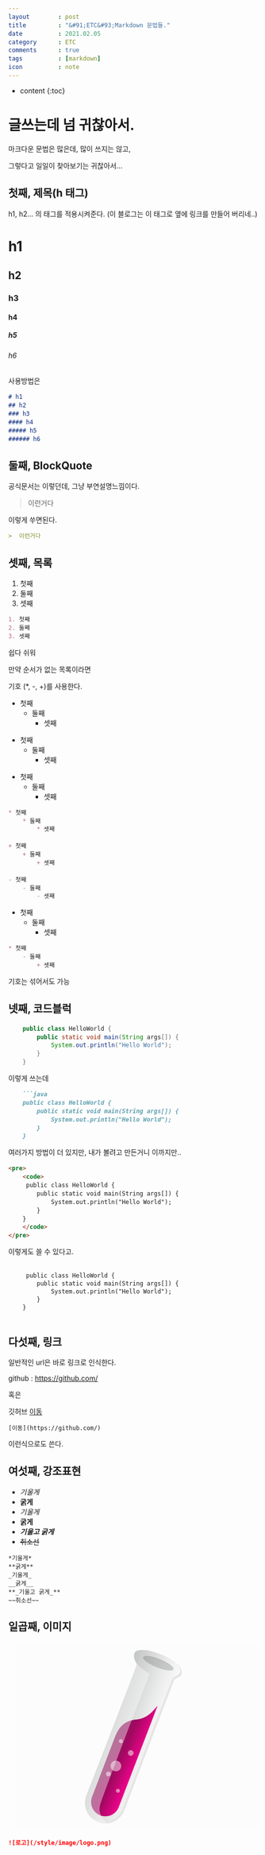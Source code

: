 ```yaml
---
layout        : post
title         : "&#91;ETC&#93;Markdown 문법들."
date          : 2021.02.05
category      : ETC
comments      : true
tags          : [markdown]
icon          : note
---
```


* content
{:toc}

# 글쓰는데 넘 귀찮아서.

마크다운 문법은 많은데, 많이 쓰지는 않고,

그렇다고 일일이 찾아보기는 귀찮아서...


## 첫째, 제목(h 태그)

h1, h2... 의 태그를 적용시켜준다.
(이 블로그는 이 태그로 옆에 링크를 만들어 버리네..)

# h1
## h2
### h3
#### h4
##### h5
###### h6

사용방법은

```markdown
# h1
## h2
### h3
#### h4
##### h5
###### h6
```

## 둘째, BlockQuote

공식문서는 이렇던데, 그냥 부연설명느낌이다.

> 이런거다

이렇게 쑤면된다.

```markdown
>  이런거다
```


## 셋째, 목록

1. 첫째
2. 둘째
3. 셋째

```markdown
1. 첫째
2. 둘째
3. 셋째
```

쉽다 쉬워

만약 순서가 없는 목록이라면

기호 (*, -, +)를 사용한다.

* 첫째
    * 둘째
        * 셋째

+ 첫째
    + 둘째
        + 셋째

- 첫째
    - 둘째
        - 셋째


```markdown
* 첫째
    * 둘째
        * 셋째

+ 첫째
    + 둘째
        + 셋째

- 첫째
    - 둘째
        - 셋째
```

* 첫째
    - 둘째
        + 셋째

```markdown
* 첫째
    - 둘째
        + 셋째
```

기호는 섞어서도 가능


## 넷째, 코드블럭

```java
    public class HelloWorld {
        public static void main(String args[]) {
            System.out.println("Hello World");
        }
    }
```

이렇게 쓰는데

```markdown
    ```java
    public class HelloWorld {
        public static void main(String args[]) {
            System.out.println("Hello World");
        }
    }
```

여러가지 방법이 더 있지만, 내가 볼려고 만든거니 이까지만.. 

```html
<pre>
    <code>
     public class HelloWorld {
        public static void main(String args[]) {
            System.out.println("Hello World");
        }
    }
    </code>
</pre>
```
이렇게도 쓸 수 있다고.

<pre>
    <code>
     public class HelloWorld {
        public static void main(String args[]) {
            System.out.println("Hello World");
        }
    }
    </code>
</pre>


## 다섯째, 링크

일반적인 url은 바로 링크로 인식한다.

github : https://github.com/

혹은

깃허브 [이동](https://github.com/)

```markdwon
[이동](https://github.com/)
```

이런식으로도 쓴다.

## 여섯째, 강조표현

- *기울게*
- **굵게**
- _기울게_
- __굵게__
- **_기울고 굵게_**
- ~~취소선~~

```markdwon
*기울게*
**굵게**
_기울게_
__굵게__
**_기울고 굵게_**
~~취소선~~
```

## 일곱째, 이미지

![로고](/style/image/logo.png)

```markdown
![로고](/style/image/logo.png)
```

